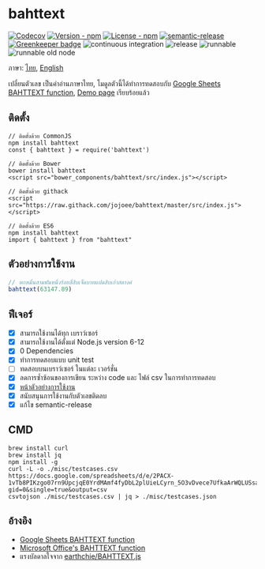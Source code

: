 # bahttext

[![Codecov](https://img.shields.io/codecov/c/github/jojoee/bahttext.svg)](https://codecov.io/github/jojoee/bahttext)
[![Version - npm](https://img.shields.io/npm/v/bahttext.svg)](https://www.npmjs.com/package/bahttext)
[![License - npm](https://img.shields.io/npm/l/bahttext.svg)](http://opensource.org/licenses/MIT)
[![semantic-release](https://img.shields.io/badge/%20%20%F0%9F%93%A6%F0%9F%9A%80-semantic--release-e10079.svg?style=flat-square)](https://github.com/semantic-release/semantic-release) [![Greenkeeper badge](https://badges.greenkeeper.io/jojoee/bahttext.svg)](https://greenkeeper.io/)
![continuous integration](https://github.com/jojoee/bahttext/workflows/continuous%20integration/badge.svg?branch=master)
![release](https://github.com/jojoee/bahttext/workflows/release/badge.svg?branch=master)
![runnable](https://github.com/jojoee/bahttext/workflows/runnable/badge.svg?branch=master)
![runnable old node](https://github.com/jojoee/bahttext/workflows/runnable%20old%20node/badge.svg?branch=master)

ภาษา: [ไทย](https://github.com/jojoee/bahttext/blob/master/README.md), [English](https://github.com/jojoee/bahttext/blob/master/README-en.md)

เปลี่ยนตัวเลข เป็นคำอ่านภาษาไทย, โมดูลตัวนี้ได้ทำการทดสอบกับ [Google Sheets BAHTTEXT function](https://support.google.com/docs/answer/9982303?hl=en), [Demo page](https://jojoee.github.io/bahttext/) เรียบร้อยแล้ว

## ติดตั้ง

```
// ติดตั้งด้วย CommonJS
npm install bahttext
const { bahttext } = require('bahttext')

// ติดตั้งด้วย Bower
bower install bahttext
<script src="bower_components/bahttext/src/index.js"></script>

// ติดตั้งด้วย githack
<script src="https://raw.githack.com/jojoee/bahttext/master/src/index.js"></script>

// ติดตั้งด้วย ES6
npm install bahttext
import { bahttext } from "bahttext"
```

## ตัวอย่างการใช้งาน

```javascript
// หกหมื่นสามพันหนึ่งร้อยสี่สิบเจ็ดบาทแปดสิบเก้าสตางค์
bahttext(63147.89)
```

## ฟีเจอร์
- [x] สามารถใช้งานได้ทุก เบราว์เซอร์
- [x] สามารถใช้งานได้ตั้งแต่ Node.js version 6-12
- [x] 0 Dependencies
- [x] ทำการทดสอบแบบ unit test
- [ ] ทดสอบบนเบราว์เซอร์ ในแต่ละ เวอร์ชั่น
- [x] ลดการซ้ำซ้อนของการเขียน ระหว่าง code และ ไฟล์ csv ในการทำการทดสอบ
- [x] [หน้าตัวอย่างการใช้งาน](https://jojoee.github.io/bahttext/)
- [x] สนับสนุนการใช้งานกับตัวเลขติดลบ
- [x] แก้ไข semantic-release

## CMD

```
brew install curl
brew install jq
npm install -g
curl -L -o ./misc/testcases.csv https://docs.google.com/spreadsheets/d/e/2PACX-1vTb8PIKzgo07rn9UpcjqE0YrdMAmf4fyDbL2plUieLCyrn_5O3vDvece7UfkaArWQLUSsaw92jVpY_z/pub?gid=0&single=true&output=csv
csvtojson ./misc/testcases.csv | jq > ./misc/testcases.json
```

## อ้างอิง
- [Google Sheets BAHTTEXT function](https://support.google.com/docs/answer/9982303?hl=en)
- [Microsoft Office's BAHTTEXT function](https://support.office.com/en-us/article/BAHTTEXT-function-5ba4d0b4-abd3-4325-8d22-7a92d59aab9c)
- แรงบัลดาลใจจาก [earthchie/BAHTTEXT.js](https://github.com/earthchie/BAHTTEXT.js)
